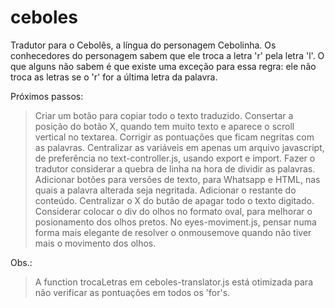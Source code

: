 # ceboles
Tradutor para o Cebolês, a língua do personagem Cebolinha. Os conhecedores do personagem sabem que ele troca a letra 'r' pela letra 'l'. O que alguns não sabem é que existe uma exceção para essa regra: ele não troca as letras se o 'r' for a última letra da palavra. 

Próximos passos:
> Criar um botão para copiar todo o texto traduzido.
> Consertar a posição do botão X, quando tem muito texto e aparece o scroll vertical no textarea.
> Corrigir as pontuações que ficam negritas com as palavras.
> Centralizar as variáveis em apenas um arquivo javascript, de preferência no text-controller.js, usando export e import.
> Fazer o tradutor considerar a quebra de linha na hora de dividir as palavras.
> Adicionar botões para versões de texto, para Whatsapp e HTML, nas quais a palavra alterada seja negritada.
> Adicionar o restante do conteúdo.
> Centralizar o X do butão de apagar todo o texto digitado.
> Considerar colocar o div do olhos no formato oval, para melhorar o posionamento dos olhos pretos.
> No eyes-moviment.js, pensar numa forma mais elegante de resolver o onmousemove quando não tiver mais o movimento dos olhos.

Obs.:
> A function trocaLetras em ceboles-translator.js está otimizada para não verificar as pontuações em todos os 'for's.
